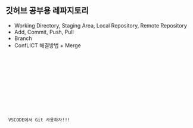 ## 깃허브 공부용 레파지토리

- Working Directory, Staging Area, Local Repository, Remote Repository
- Add, Commit, Push, Pull
- Branch
- ConfLICT 해결방법 + Merge

<code>
<!DOCTYPE html>
<html lang="en">
<head>
    <meta charset="UTF-8">
    <meta http-equiv="X-UA-Compatible" content="IE=edge">
    <meta name="viewport" content="width=device-width, initial-scale=1.0">
    <title>새로운 기능!!</title>
</head>
<body>
    <p> VSCODE에서 Git 사용하자!!!</P>
</body>
</html>
</code>